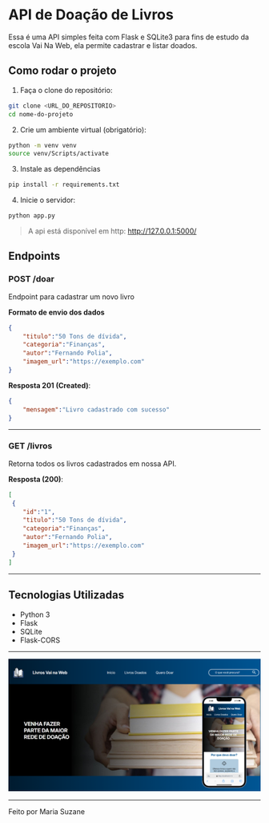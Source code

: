 # API de Doação de Livros

Essa é uma API simples feita com Flask e SQLite3 para fins de estudo da escola Vai Na Web, ela permite cadastrar e listar doados.

## Como rodar o projeto

1. Faça o clone do repositório:
```bash
git clone <URL_DO_REPOSITORIO>
cd nome-do-projeto
```

2. Crie um ambiente virtual (obrigatório):
```bash
python -m venv venv
source venv/Scripts/activate
```
3. Instale as dependências
```bash
pip install -r requirements.txt
```

4. Inicie o servidor:
```bash
python app.py
```

> A api está disponível em http: http://127.0.0.1:5000/

## Endpoints

### POST /doar

Endpoint para cadastrar um novo livro

**Formato de envio dos dados**
```json
{
    "titulo":"50 Tons de dívida",
    "categoria":"Finanças",
    "autor":"Fernando Polia",
    "imagem_url":"https://exemplo.com"
}
```

**Resposta 201 (Created)**:
```json
{
    "mensagem":"Livro cadastrado com sucesso"
}
```

---

### GET /livros

Retorna todos os livros cadastrados em nossa API.

**Resposta (200)**:
```json
[
 {
    "id":"1",
    "titulo":"50 Tons de dívida",
    "categoria":"Finanças",
    "autor":"Fernando Polia",
    "imagem_url":"https://exemplo.com"
 }
]
```
--- 

## Tecnologias Utilizadas

- Python 3
- Flask
- SQLite
- Flask-CORS

--- 

<img src="react.png">

---

Feito por Maria Suzane